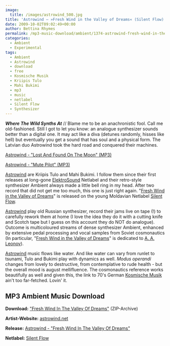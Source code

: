 ```yaml
---
image:
  title: /images/astrowind_500.jpg
title: 'Astrowind – »Fresh Wind in the Valley of Dreams« (Silent Flow)'
date: 2009-10-02T09:02:49+00:00
author: Bettina Rhymes
permalink: /mp3-music-download/ambient/1374-astrowind-fresh-wind-in-the-valley-of-dreams-silent-flow
categories:
  - Ambient
  - Experimental
tags:
  - Ambient
  - Astrowind
  - download
  - free
  - Kosmische Musik
  - Kriipis Tulo
  - Mahi Bukimi
  - mp3
  - music
  - netlabel
  - Silent Flow
  - Synthesizer
---
```

***Where The Wild Synths At*** // Blame me to be an anachronistic fool. Call me old-fashioned. Still I got to let you know: an analogue synthesizer sounds better than a digital one. It may act like a diva (detunes randomly, hisses like hell) but eventually you get a sound that has soul and a physical form. The Latvian duo Astrowind took the hard road and conquered their machines.

<!--mp3links-->


  
[Astrowind - "Lost And Found On The Moon" (MP3)](http://www.archive.org/download/Astrowind-FreshWindInTheValleyOfDreams/03.Astrowind-LostAndFoundOnTheMoon.mp3)
  
[Astrowind - "Mute Pilot" (MP3)](http://www.archive.org/download/Astrowind-FreshWindInTheValleyOfDreams/04.Astrowind-MutePilots.mp3)
  
<!--mp3linksend-->

<!--more-->

<!--adsense-->

<a href="http://astrowind.net" target="_blank">Astrowind</a> are Kriipis Tulo and Mahi Bukimi. I follow them since their first releases at long-gone <a href="http://excentrica.org/" target="_blank">ElektroSound</a> Netlabel and their retro-style synthesizer Ambient always made a little bell ring in my head. After two record that did not get me too much, this one is just right again. "<a href="http://silent.com.md/label/2009/09/29/astrowind-fresh-wind-in-the-valley-of-dreams/" target="_blank">Fresh Wind in the Valley of Dreams</a>" is released on the young Moldavian Netlabel <a href="http://silent.com.md/label/" target="_blank">Silent Flow</a>.

<a href="http://astrowind.net/" target="_blank">Astrowind</a> play old Russian synthesizer, record their jams live on tape (!) to carefully rework them at home (I love the idea they do it with a cutting knife and Scotch tape but I guess on this account they do NOT do analogue). Outcome is multicoloured streams of dense synthesizer Ambient, enhanced by extensive pedal processing and vocal samples from Soviet cosmonautics (In particular, "<a href="http://silent.com.md/label/2009/09/29/astrowind-fresh-wind-in-the-valley-of-dreams/" target="_blank">Fresh Wind in the Valley of Dreams</a>" is dedicated to [A. A. Leonov](http://en.wikipedia.org/wiki/Alexey_Leonov)).

<a href="http://astrowind.net/" target="_blank">Astrowind</a> music flows like water. And like water can vary from runlet to tsunami, Tulo and Bukimi play with dynamics as well. _Modus operandi_ changes from lovely to destructive, from contemplative to rude health - but the overall mood is august mellifluence. The cosmonautics reference works beautifully as well and given this, the link to 70's German <a href="http://en.wikipedia.org/wiki/Kosmische_musik" target="_blank">Kosmische Musik</a> ain't too far-fetched. Lovin' it.

## MP3 Ambient Music Download

**Download:** ["Fresh Wind In The Valley Of Dreams"](http://www.archive.org/compress/Astrowind-FreshWindInTheValleyOfDreams) (ZIP-Archive)
  
**Artist-Website:** <a href="http://www.astrowind.net/" target="_blank">astrowind.net</a>
  
**Release:** <a href="http://silent.com.md/label/2009/09/29/astrowind-fresh-wind-in-the-valley-of-dreams/" target="_blank">Astrowind - "Fresh Wind In The Valley Of Dreams"</a>
  
**Netlabel:** <a href="http://silent.com.md/" target="_blank">Silent Flow</a>